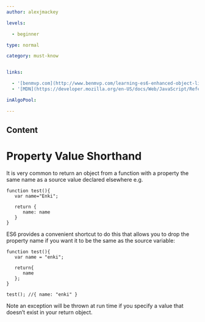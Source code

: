 ```yaml
---
author: alexjmackey

levels:

  - beginner

type: normal

category: must-know


links:

  - '[benmvp.com](http://www.benmvp.com/learning-es6-enhanced-object-literals/){website}'
  - '[MDN](https://developer.mozilla.org/en-US/docs/Web/JavaScript/Reference/Operators/Object_initializer){website}'

inAlgoPool:

---
```

## Content
# Property Value Shorthand

It is very common to return an object from a function with a property the same name as a source value declared elsewhere e.g. 

```
function test(){
   var name="Enki";

   return {
      name: name
   }
}

```

ES6 provides a convenient shortcut to do this that allows you to drop the property name if you want it to be the same as the source variable:

```
function test(){
   var name = "enki";

   return{
      name
   };
}

test(); //{ name: "enki" }
```

Note an exception will be thrown at run time if you  specify a value that doesn’t exist in your return object.

